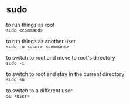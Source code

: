# `sudo`

to run things as root</br>
`sudo <command>`</br>

to run things as another user</br>
`sudo -u <user> <command>`</br>

to switch to root and move to root's directory</br>
`sudo -i`</br>

to switch to root and stay in the current directory</br>
`sudo su`</br>

to switch to a different user</br>
`su <user>`</br>
